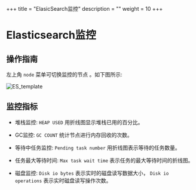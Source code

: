 +++
title = "ElasicSearch监控"
description = ""
weight = 10
+++

# Elasticsearch监控

## 操作指南

左上角 `node` 菜单可切换监控的节点 。如下图所示:

![ES_template](/docs/user-guide/operating-manage/application-monitoring/image/ES_template.png)

## 监控指标

 - 堆栈监控: `HEAP USED` 用折线图显示堆栈已用的百分比。

 - GC监控: `GC COUNT` 统计节点进行内存回收的次数。

 - 等待中任务监控: `Pending task number` 用折线图表示等待的任务数量。

 - 任务最大等待时间: `Max task wait time` 表示任务的最大等待时间的折线图。

 - 磁盘监控: `Disk io bytes` 表示实时的磁盘读写数据大小， `Disk io operations` 表示实时磁盘读写操作次数。